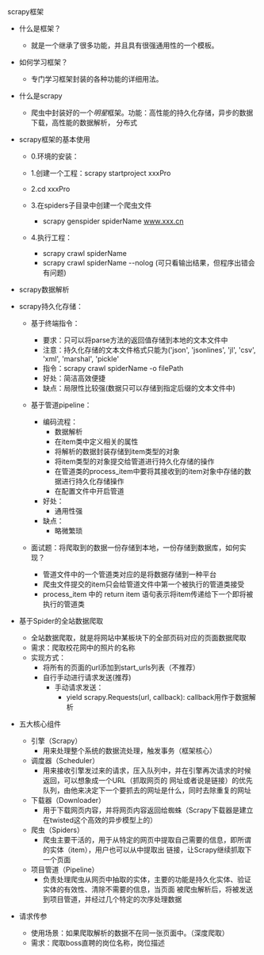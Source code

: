 scrapy框架

- 什么是框架？
    - 就是一个继承了很多功能，并且具有很强通用性的一个模板。
    
- 如何学习框架？
    - 专门学习框架封装的各种功能的详细用法。

- 什么是scrapy
    - 爬虫中封装好的一个*明星*框架。功能：高性能的持久化存储，异步的数据下载，高性能的数据解析，
        分布式
      
- scrapy框架的基本使用
    - 0.环境的安装：
        
    - 1.创建一个工程：scrapy startproject xxxPro
    - 2.cd xxxPro  
    - 3.在spiders子目录中创建一个爬虫文件
        - scrapy genspider spiderName www.xxx.cn
    - 4.执行工程：
        - scrapy crawl spiderName
        - scrapy crawl spiderName --nolog (可只看输出结果，但程序出错会有问题)
  
- scrapy数据解析

- scrapy持久化存储：
    - 基于终端指令：
        - 要求：只可以将parse方法的返回值存储到本地的文本文件中
        - 注意：持久化存储的文本文件格式只能为('json', 'jsonlines', 'jl', 'csv', 'xml', 'marshal', 'pickle'
        - 指令：scrapy crawl spiderName -o filePath
        - 好处：简洁高效便捷
        - 缺点：局限性比较强(数据只可以存储到指定后缀的文本文件中)
        
    - 基于管道pipeline：
        - 编码流程：
            - 数据解析
            - 在item类中定义相关的属性  
            - 将解析的数据封装存储到item类型的对象
            - 将item类型的对象提交给管道进行持久化存储的操作
            - 在管道类的process_item中要将其接收到的item对象中存储的数据进行持久化存储操作
            - 在配置文件中开启管道
        - 好处：
            - 通用性强
        - 缺点：
            - 略微繁琐
    
    - 面试题：将爬取到的数据一份存储到本地，一份存储到数据库，如何实现？
        - 管道文件中的一个管道类对应的是将数据存储到一种平台
        - 爬虫文件提交的item只会给管道文件中第一个被执行的管道类接受
        - process_item 中的 return item 语句表示将item传递给下一个即将被执行的管道类
    
- 基于Spider的全站数据爬取
    - 全站数据爬取，就是将网站中某板块下的全部页码对应的页面数据爬取
    - 需求：爬取校花网中的照片的名称
    - 实现方式：
        - 将所有的页面的url添加到start_urls列表（不推荐）
        - 自行手动进行请求发送(推荐)
            - 手动请求发送：
                - yield scrapy.Requests(url, callback): callback用作于数据解析
    
- 五大核心组件
    - 引擎（Scrapy）
        - 用来处理整个系统的数据流处理，触发事务（框架核心）
    - 调度器（Scheduler）
        - 用来接收引擎发过来的请求，压入队列中，并在引擎再次请求的时候返回，可以想象成一个URL（抓取网页的
            网址或者说是链接）的优先队列，由他来决定下一个要抓去的网址是什么，同时去除重复的网址
    - 下载器（Downloader）
        - 用于下载网页内容，并将网页内容返回给蜘蛛（Scrapy下载器是建立在twisted这个高效的异步模型上的）
    - 爬虫（Spiders）
        - 爬虫主要干活的，用于从特定的网页中提取自己需要的信息，即所谓的实体（item），用户也可以从中提取出
            链接，让Scrapy继续抓取下一个页面
    - 项目管道（Pipeline）
        - 负责处理爬虫从网页中抽取的实体，主要的功能是持久化实体、验证实体的有效性、清除不需要的信息，当页面
            被爬虫解析后，将被发送到项目管道，并经过几个特定的次序处理数据
          
- 请求传参
    - 使用场景：如果爬取解析的数据不在同一张页面中。（深度爬取）
    - 需求：爬取boss直聘的岗位名称，岗位描述
    






















